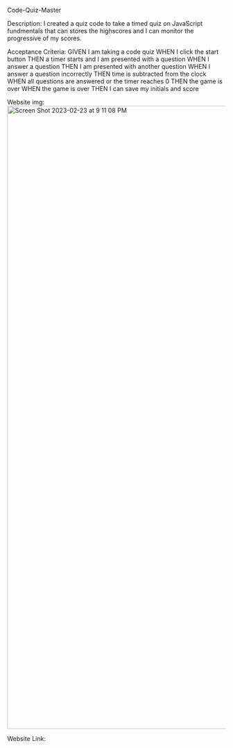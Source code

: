 Code-Quiz-Master

Description:
I created a quiz code to take a timed quiz on JavaScript fundmentals that can stores the highscores and I can monitor the progressive of my scores.

Acceptance Criteria:
GIVEN I am taking a code quiz
WHEN I click the start button
THEN a timer starts and I am presented with a question
WHEN I answer a question
THEN I am presented with another question
WHEN I answer a question incorrectly
THEN time is subtracted from the clock
WHEN all questions are answered or the timer reaches 0
THEN the game is over
WHEN the game is over
THEN I can save my initials and score

Website img: <img width="1434" alt="Screen Shot 2023-02-23 at 9 11 08 PM" src="https://user-images.githubusercontent.com/119641606/221097553-3a43153e-d6ac-4ed4-9072-d95e3738323f.png">



Website Link:
